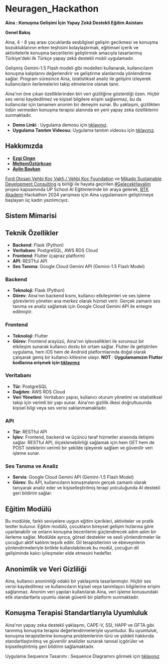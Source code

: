 # Neuragen_Hackathon

**Aina : Konuşma Gelişimi İçin Yapay Zekâ Destekli Eğitim Asistanı**

**Genel Bakış** 

Aina, 4 - 8 yaş arası çocuklarda sesbilgisel gelişim gecikmesi ve konuşma bozukluklarının erken teşhisini kolaylaştırmak, eğitimsel içerik ve aktivitelerle konuşma becerilerini geliştirmek amacıyla tasarlanmış Türkiye'deki ilk Türkçe yapay zekâ destekli mobil uygulamadır. 

Gelişmiş Gemini-1.5 Flash modeli gibi modelleri kullanarak, kullanıcıların konuşma kalıplarını değerlendirir ve geliştirme alanlarında yönlendirme sağlar. Program süresince Aina, istatistiksel analiz ile gelişimi izleyerek kullanıcıların ilerlemelerini takip etmelerine olanak tanır. 

Aina'nın öne çıkan özelliklerinden biri veri gizliliğine gösterdiği özen. Hiçbir ses verisi kaydedilmez ve kişisel bilgilere erişim sağlanmaz, bu da kullanıcılar için tamamen anonim bir deneyim sunar. Bu yaklaşım, gizlilikten ödün vermeden konuşma terapisi alanında en yeni yapay zeka özelliklerini sunmaktadır.

 - **Demo Linki** : Uygulama demosu için [tıklayınız](https://neuragen-hackathon.onrender.com).
 -   **Uygulama Tanıtım Videosu:** Uygulama tanıtım videosu için [tıklayınız](https://drive.google.com/file/d/1hiMxHpw8UDJVv2dcfuZAHQjI5kJ-B3Vi/view?usp=drive_link).

## Hakkımızda 

 - [**Ezgi Cinan**]([github_linki](https://github.com/ezgicinan)) 
 -  [**MeltemÖztürkcan**]([github_linki](https://github.com/meltemozturkcan))  
 -  [**Aylin Baykan**]([github_linki(https://github.com/Aylinbaykan/neuragen_hackathon))
 
[Ford Otosan](https://www.linkedin.com/company/ford-otosan/),[Vehbi Koç Vakfı / Vehbi Koç Foundation](https://www.linkedin.com/company/vehbi-koc-vakfi/)  ve  [Mikado Sustainable Development Consulting](https://www.linkedin.com/company/mikado-sustainable-development-consulting/)  iş birliği ile hayata geçirilen  [#GelecekHayalim](https://www.linkedin.com/feed/hashtag/?keywords=gelecekhayalim&highlightedUpdateUrns=urn%3Ali%3Aactivity%3A7226210373039738881)  projesi kapsamında UP School AI Eğitimlerinde bir araya gelerek,  [BTK Akademi](https://www.linkedin.com/company/btk-akademi/) Hackathon 2024 yarışması için Aina uygulamasını geliştirmeye başlayan üç kadın yazılımcıyız. 


## Sistem Mimarisi

## Teknik Özellikler

-   **Backend**: Flask (Python)
-   **Veritabanı**: PostgreSQL, AWS RDS Cloud
-   **Frontend**: Flutter (çapraz platform)
-   **API**: RESTful API
-   **Ses Tanıma**: Google Cloud Gemini API (Gemini-1.5 Flash Model)

### Backend

-   **Teknoloji**: Flask (Python)
-   **Görev**: Aina'nın backend kısmı, kullanıcı etkileşimleri ve ses işleme görevlerini yöneten ana merkez olarak hizmet verir. Gerçek zamanlı ses tanıma ve analiz sağlamak için Google Cloud Gemini API ile entegre edilmiştir.

  ### Frontend

-   **Teknoloji**: Flutter
-   **Görev**: Frontend arayüzü, Aina'nın işlevsellikleri ile sorunsuz bir etkileşim sunarak kullanıcı dostu bir ortam sağlar. Flutter ile geliştirilen uygulama, hem iOS hem de Android platformlarında doğal olarak çalışarak geniş bir kullanıcı kitlesine ulaşır.
**NOT** : **Uygulamamızın Flutter kodlarına erişmek için [tıklayınız](https://github.com/Aylinbaykan/neuragen_hackathon)**

### Veritabanı

-   **Tür**: PostgreSQL
-   **Dağıtım**: AWS RDS Cloud
-   **Veri Yönetimi**: Veritabanı yapısı, kullanıcı oturum yönetimi ve istatistiksel takip için verimli bir yapı sunar. Aina'nın gizlilik ilkesi doğrultusunda kişisel bilgi veya ses verisi saklanmamaktadır.

### API

-   **Tür**: RESTful API
-   **İşlev**: Frontend, backend ve üçüncü taraf hizmetler arasında iletişimi sağlar. RESTful API, ölçeklenebilirliği sağlamak için hem GET hem de POST isteklerini verimli bir şekilde işleyerek sağlam ve güvenilir veri işleme sunar.

### Ses Tanıma ve Analiz

-   **Servis**: Google Cloud Gemini API (Gemini-1.5 Flash Model)
-   **Görev**: Bu API, kullanıcıların konuşmalarını gerçek zamanlı olarak tanıyarak analiz eder ve kişiselleştirilmiş terapi yolculuğunda AI destekli geri bildirim sağlar.

## Eğitim Modülü
Bu modülde, farklı seviyelere uygun eğitim içerikleri, aktiviteler ve pratik testler bulunur. Eğitim modülü, çocukların bireysel gelişim hızlarına göre uyarlanabilir ve onların konuşma becerilerini güçlendirecek adım adım bir ilerleme sağlar. Modülde ayrıca, görsel destekler ve sesli yönlendirmeler ile çocuğun aktif katılımı teşvik edilir. Dil terapistlerinin ve ebeveynlerin yönlendirmeleriyle birlikte kullanılabilecek bu modül, çocuğun dil gelişiminde kalıcı iyileşmeler elde etmesini hedefler.

## Anonimlik ve Veri Gizliliği

Aina, kullanıcı anonimliği odaklı bir yaklaşımla tasarlanmıştır. Hiçbir ses verisi kaydedilmez ve kullanıcıların kişisel veya tanımlayıcı bilgilerine erişim sağlanmaz. Anonim veri yapıları kullanılarak Aina, veri işleme konusundaki etik standartlarla uyumlu olarak güvenli bir platform sunmaktadır.



## Konuşma Terapisi Standartlarıyla Uyumluluk

Aina'nın yapay zeka destekli yaklaşımı, CAPE-V, SSI, HAPP ve GFTA gibi tanınmış konuşma terapisi değerlendirmeleriyle uyumludur. Bu uyumluluk, konuşma terapistlerine konuşma problemlerinin türü ve şiddeti hakkında standartlaştırılmış ve güvenilir analizler sunarak tanısal içgörüler ve kişiselleştirilmiş geri bildirim sağlamaktadır.


Uygulama Sequence Tasarımı : Sequence Diagramını görmek için [tıklayınız](https://drive.google.com/file/d/1oL6tqO-6lbVSKqBN6TjNNI3ClmsUcDBa/view?usp=drive_link)
